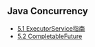 ## Java Concurrency

 - [5.1 ExecutorService指南](note/java/concurrency/ExecutorService指南.md)  
 - [5.2 CompletableFuture](https://blog.csdn.net/weixin_38937840/article/details/105046588) 